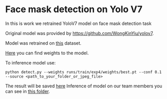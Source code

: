 # Face mask detection on Yolo V7
 In this is work we retrained YoloV7 model on face mask detection task

Original model was provided by https://github.com/WongKinYiu/yolov7.

Model was retrained on [this](https://www.kaggle.com/datasets/andrewmvd/face-mask-detection?resource=download) dataset.

[Here](runs/train/exp4/weights/best.pt) you can find weights to the model.

To inference model use:
``` shell
python detect.py --weights runs/train/exp4/weights/best.pt --conf 0.1 --source <path_to_your_folder_or_jpeg_file>
```
The result will be saved [here](runs/detect)
Inference of model on our team members you can see in [this folder](inference_on_our_team_members).
